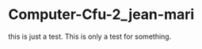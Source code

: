 # Computer-Cfu-2_jean-mari      
<html> </html>
<head> this is just a test.</head>
<title> this is just a test. </title>
<body> This is only a test for something. </body>
<!DOCTYPE html>
